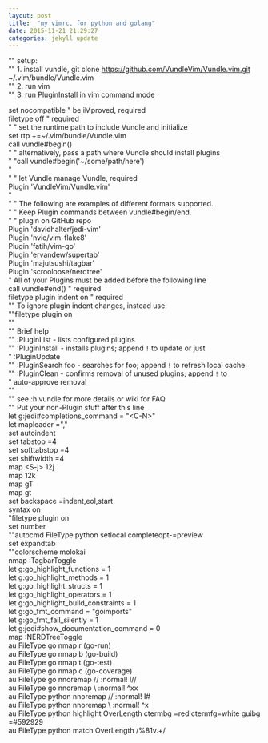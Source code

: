 ```yaml
---  
layout: post 
title:  "my vimrc, for python and golang"  
date: 2015-11-21 21:29:27   
categories: jekyll update  
---  
```

"" setup:   
"" 1. install vundle, git clone https://github.com/VundleVim/Vundle.vim.git ~/.vim/bundle/Vundle.vim    
"" 2. run vim    
"" 3. run PluginInstall in vim command mode  

set nocompatible               " be iMproved, required  
filetype off                   " required  
" " set the runtime path to include Vundle and initialize  
set rtp +=~/.vim/bundle/Vundle.vim  
call vundle#begin()  
" " alternatively, pass a path where Vundle should install plugins  
" "call vundle#begin('~/some/path/here')  
"  
" " let Vundle manage Vundle, required  
Plugin 'VundleVim/Vundle.vim'  
"  
" " The following are examples of different formats supported.  
" " Keep Plugin commands between vundle#begin/end.  
" " plugin on GitHub repo  
Plugin 'davidhalter/jedi-vim'  
Plugin 'nvie/vim-flake8'  
Plugin 'fatih/vim-go'  
Plugin 'ervandew/supertab'  
Plugin 'majutsushi/tagbar'  
Plugin 'scrooloose/nerdtree'  
" All of your Plugins must be added before the following line  
call vundle#end()             " required  
filetype plugin indent on   " required  
"" To ignore plugin indent changes, instead use:  
""filetype plugin on  
""  
"" Brief help  
"" :PluginList       - lists configured plugins  
"" :PluginInstall    - installs plugins; append `!` to update or just  
" :PluginUpdate  
"" :PluginSearch foo - searches for foo; append `!` to refresh local cache  
"" :PluginClean      - confirms removal of unused plugins; append `!` to  
" auto-approve removal  
""   
"" see :h vundle for more details or wiki for FAQ  
"" Put your non-Plugin stuff after this line  
let g:jedi#completions_command = "\<C-N\>"   
let mapleader =","   
set autoindent   
set tabstop =4   
set softtabstop =4   
set shiftwidth =4   
map \<S-j\> 12j   
map <S-k> 12k  
map <C-j> gT  
map <C-k> gt    
set backspace =indent,eol,start  
syntax on   
"filetype plugin on  
set number   
""autocmd FileType python setlocal completeopt-=preview  
set expandtab   
""colorscheme molokai  
nmap <F8> :TagbarToggle<CR>  
let g:go_highlight_functions = 1  
let g:go_highlight_methods = 1   
let g:go_highlight_structs = 1   
let g:go_highlight_operators = 1  
let g:go_highlight_build_constraints = 1  
let g:go_fmt_command = "goimports"   
let g:go_fmt_fail_silently = 1   
let g:jedi#show_documentation_command = 0  
map <C-e> :NERDTreeToggle<CR>   
au FileType go nmap <leader>r <Plug> (go-run)  
au FileType go nmap <leader>b <Plug> (go-build)  
au FileType go nmap <leader>t <Plug> (go-test)    
au FileType go nmap <leader>c <Plug> (go-coverage)  
au FileType go nnoremap // :normal! I// <CR>   
au FileType go nnoremap \\ :normal! ^xx <CR>    
au FileType python nnoremap // :normal! I# <CR>  
au FileType python nnoremap \\ :normal! ^x <CR>   
au FileType python highlight OverLength ctermbg =red ctermfg=white guibg =#592929  
au FileType python match OverLength /\%81v.\+/  
